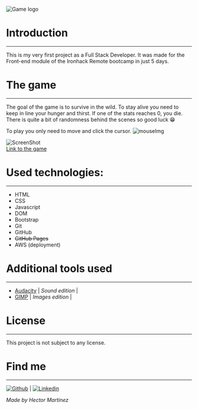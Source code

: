 ![Game logo](https://i.ibb.co/gzVzY0Y/Screenshot-2021-04-08-093806.png)

# Introduction

---

This is my very first project as a Full Stack Developer. It was made for the Front-end module of the Ironhack Remote bootcamp in just 5 days.

# The game

---

The goal of the game is to survive in the wild. To stay alive you need to keep in line your hunger and thirst. If one of the stats reaches 0, you die. There is quite a bit of randomness behind the scenes so good luck 😁

To play you only need to move and click the cursor. <picture>
<img alt="mouseImg" src="https://i.ibb.co/NLsFS8T/1994612.png">
</picture>

![ScreenShot](https://i.ibb.co/tKGYxZP/2021-04-08-09-32-08-To-Eat-or-not-To-Eat-Brave.png)  
[Link to the game](https://to-eat-or-not-to-eat.hnezado.com/)

# Used technologies:

---

- HTML
- CSS
- Javascript
- DOM
- Bootstrap
- Git
- GitHub
- <del>GitHub Pages</del>
- AWS (deployment)

# Additional tools used

---

- [Audacity](https://www.audacityteam.org/) | _Sound edition_ |
- [GIMP](https://www.gimp.org/) | _Images edition_ |

# License

---

This project is not subject to any license.

# Find me

---

[![Github](https://i.ibb.co/txV3t3Z/github-green.png)](https://github.com/hnezado/) | [![Linkedin](https://i.ibb.co/ThC6qkQ/linkedin-green.png)](https://www.linkedin.com/in/hector-md/)

_Made by Hector Martinez_
